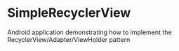 # SimpleRecyclerView

Android application demonstrating how to implement the RecyclerView/Adapter/ViewHolder pattern
